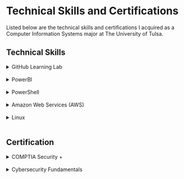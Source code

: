<h1>Technical Skills and Certifications</h1>

Listed below are the technical skills and certifications I acquired as a Computer Information Systems major at The University of Tulsa.

<h2>Technical Skills</h2>
<details><summary>GitHub Learning Lab</summary>
<br>
I completed the following courses in the <a href="https://lab.github.com/courses">GitHub Learning Lab</a>. 
<br>
  
<h4>Courses:</h4>
<ul>
<li>Introduction to GitHub</li>
<li>Communicating using Markdown</li>
<li>Introduction to HTML</li>
<li>GitHub Pages</li>
<li>Managing merge conflicts</li>
<li>Community Starter Kit</li>
<li>Uploading your project to GitHub</li>
<li>Getting started with GitHub Apps</li>
<li>Migrating your repository to GitHub</li>
<li>Reviewing pull requests</li>
<li>Securing your workflows</li>
<li>Create a release based workflow</li>
</ul>
</details>
<br>

<details><summary>PowerBI</summary>
<br>
  <p>Information about PowerBI</p>
</details>
<br>

<details><summary>PowerShell</summary>
<br>
  <p>Information about PowerShell</p>
</details>
<br>

<details><summary>Amazon Web Services (AWS)</summary>
<br>
  <p>Information about AWS</p>
</details>
<br>

<details><summary>Linux</summary>
<br>
  <p>Information about Linux</p>
</details>
<br>

<h2>Certification</h2>
<details><summary>COMPTIA Security +</summary>
<br>
  <p>Information about certification</p>
</details>
<br>

<details><summary>Cybersecurity Fundamentals</summary>
<br>
  <p>Information about certification</p>
</details>

 
